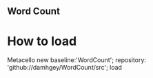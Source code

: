 ## Word Count

# How to load

Metacello new
   baseline:'WordCount';
   repository: 'github://damhgey/WordCount/src';
   load

